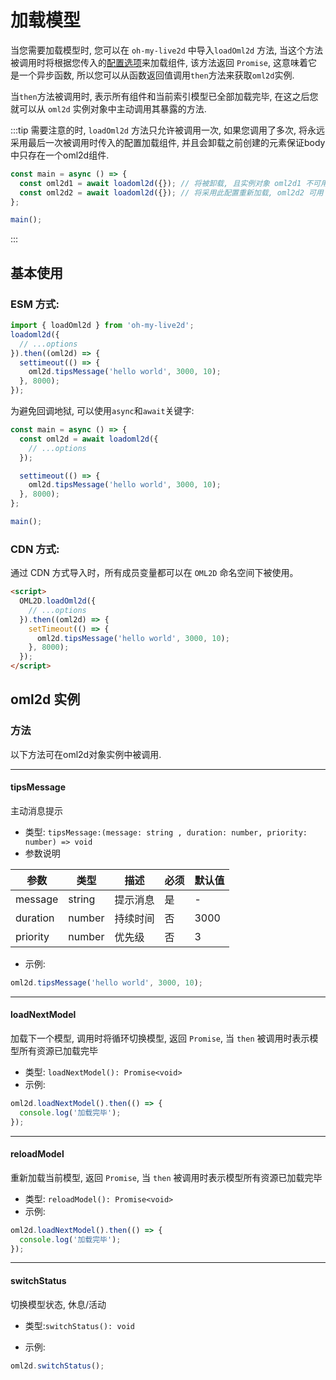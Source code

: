 # 加载模型

当您需要加载模型时, 您可以在 `oh-my-live2d` 中导入`loadOml2d` 方法, 当这个方法被调用时将根据您传入的[配置选项](/options/Options)来加载组件, 该方法返回 `Promise`, 这意味着它是一个异步函数, 所以您可以从函数返回值调用`then`方法来获取`oml2d`实例.

当`then`方法被调用时, 表示所有组件和当前索引模型已全部加载完毕, 在这之后您就可以从 `oml2d` 实例对象中主动调用其暴露的方法.

:::tip
需要注意的时, `loadOml2d` 方法只允许被调用一次, 如果您调用了多次, 将永远采用最后一次被调用时传入的配置加载组件, 并且会卸载之前创建的元素保证body中只存在一个oml2d组件.

```ts
const main = async () => {
  const oml2d1 = await loadoml2d({}); // 将被卸载, 且实例对象 oml2d1 不可用
  const oml2d2 = await loadoml2d({}); // 将采用此配置重新加载, oml2d2 可用
};

main();
```

:::

## 基本使用

### ESM 方式:

```ts
import { loadOml2d } from 'oh-my-live2d';
loadoml2d({
  // ...options
}).then((oml2d) => {
  settimeout(() => {
    oml2d.tipsMessage('hello world', 3000, 10);
  }, 8000);
});
```

为避免回调地狱, 可以使用`async`和`await`关键字:

```ts
const main = async () => {
  const oml2d = await loadoml2d({
    // ...options
  });

  settimeout(() => {
    oml2d.tipsMessage('hello world', 3000, 10);
  }, 8000);
};

main();
```

### CDN 方式:

通过 CDN 方式导入时，所有成员变量都可以在 `OML2D` 命名空间下被使用。

```html
<script>
  OML2D.loadOml2d({
    // ...options
  }).then((oml2d) => {
    setTimeout(() => {
      oml2d.tipsMessage('hello world', 3000, 10);
    }, 8000);
  });
</script>
```

## oml2d 实例

### 方法

以下方法可在oml2d对象实例中被调用.

---

#### tipsMessage

主动消息提示

- 类型: `tipsMessage:(message: string , duration: number, priority: number) => void`
- 参数说明

| 参数     | 类型   | 描述     | 必须 | 默认值 |
| -------- | ------ | -------- | ---- | ------ |
| message  | string | 提示消息 | 是   | -      |
| duration | number | 持续时间 | 否   | 3000   |
| priority | number | 优先级   | 否   | 3      |

- 示例:

```ts
oml2d.tipsMessage('hello world', 3000, 10);
```

---

#### loadNextModel

加载下一个模型, 调用时将循环切换模型, 返回 `Promise`, 当 `then` 被调用时表示模型所有资源已加载完毕

- 类型: `loadNextModel(): Promise<void>`
- 示例:

```ts
oml2d.loadNextModel().then(() => {
  console.log('加载完毕');
});
```

---

#### reloadModel

重新加载当前模型, 返回 `Promise`, 当 `then` 被调用时表示模型所有资源已加载完毕

- 类型: `reloadModel(): Promise<void>`
- 示例:

```ts
oml2d.loadNextModel().then(() => {
  console.log('加载完毕');
});
```

---

#### switchStatus

切换模型状态, 休息/活动

- 类型:`switchStatus(): void`

- 示例:

```ts
oml2d.switchStatus();
```
